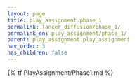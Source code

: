 ```yaml
---
layout: page
title: play_assignment.phase_1
permalink: lancer_diffusion/phase_1/
permalink_en: play_assignment/phase_1/
parent: play_assignment.play_assignment
nav_order: 3
has_children: false
---
```


{% tf PlayAssignment/Phase1.md %}